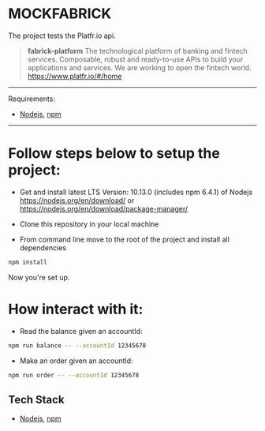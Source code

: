 MOCKFABRICK
========

The project tests the Platfr.io api. 

> **fabrick-platform** The technological platform of banking and fintech services.
Composable, robust and ready-to-use APIs to build your applications and services.
We are working to open the fintech world. https://www.platfr.io/#/home

------------
Requirements:
  - [Nodejs][], [npm][]
------------
# Follow steps below to setup the project:

- Get and install latest LTS Version: 10.13.0 (includes npm 6.4.1) of Nodejs https://nodejs.org/en/download/ or https://nodejs.org/en/download/package-manager/

- Clone this repository in your local machine

- From command line move to the root of the project and install all dependencies 
```bash
npm install
```
Now you're set up.

# How interact with it:
- Read the balance given an accountId:
```bash
npm run balance -- --accountId 12345678
```
- Make an order given an accountId:
```bash
npm run order -- --accountId 12345678
```

Tech Stack
----------

  - [Nodejs][], [npm][]

[Nodejs]: http://nodejs.org
[npm]: http://npmjs.com
